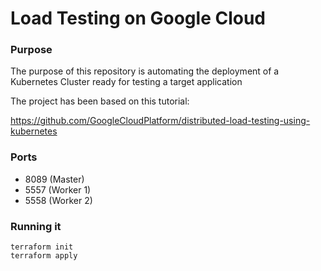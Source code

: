 # Load Testing on Google Cloud

### Purpose

The purpose of this repository is automating the deployment of a Kubernetes Cluster ready for testing a target application 

The project has been based on this tutorial: 

https://github.com/GoogleCloudPlatform/distributed-load-testing-using-kubernetes


### Ports

* 8089 (Master)
* 5557 (Worker 1) 
* 5558 (Worker 2) 


### Running it 

```
terraform init
terraform apply
```